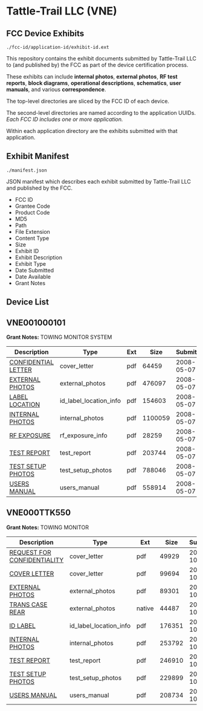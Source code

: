 # Tattle-Trail LLC (VNE)
## FCC Device Exhibits

```
./fcc-id/application-id/exhibit-id.ext
```

This repository contains the exhibit documents submitted by Tattle-Trail LLC to (and published by) the FCC as part of the device certification process.

These exhibits can include **internal photos**, **external photos**, **RF test reports**, **block diagrams**, **operational descriptions**, **schematics**, **user manuals**, and various **correspondence**.

The top-level directories are sliced by the FCC ID of each device.

The second-level directories are named according to the application UUIDs. *Each FCC ID includes one or more application.*

Within each application directory are the exhibits submitted with that application. 

## Exhibit Manifest

```
./manifest.json
```

JSON manifest which describes each exhibit submitted by Tattle-Trail LLC and published by the FCC.

- FCC ID
- Grantee Code
- Product Code
- MD5
- Path
- File Extension
- Content Type
- Size
- Exhibit ID
- Exhibit Description
- Exhibit Type
- Date Submitted
- Date Available
- Grant Notes

## Device List
## VNE001000101
**Grant Notes:** TOWING MONITOR SYSTEM

| Description | Type | Ext | Size | Submitted | Available |
| ----------- | ---- | --- | ---- | --------- | --------- |
| [CONFIDENTIAL LETTER](VNE001000101/a8340148fa4a0e2368211a9857d2a811/938027.pdf) | cover_letter | pdf | 64459 | 2008-05-07 | 2008-05-07 |
| [EXTERNAL PHOTOS](VNE001000101/a8340148fa4a0e2368211a9857d2a811/938026.pdf) | external_photos | pdf | 476097 | 2008-05-07 | 2008-05-07 |
| [LABEL LOCATION](VNE001000101/a8340148fa4a0e2368211a9857d2a811/937810.pdf) | id_label_location_info | pdf | 154603 | 2008-05-07 | 2008-05-07 |
| [INTERNAL PHOTOS](VNE001000101/a8340148fa4a0e2368211a9857d2a811/938025.pdf) | internal_photos | pdf | 1100059 | 2008-05-07 | 2008-06-21 |
| [RF EXPOSURE](VNE001000101/a8340148fa4a0e2368211a9857d2a811/937812.pdf) | rf_exposure_info | pdf | 28259 | 2008-05-07 | 2008-05-07 |
| [TEST REPORT](VNE001000101/a8340148fa4a0e2368211a9857d2a811/937807.pdf) | test_report | pdf | 203744 | 2008-05-07 | 2008-05-07 |
| [TEST SETUP PHOTOS](VNE001000101/a8340148fa4a0e2368211a9857d2a811/937813.pdf) | test_setup_photos | pdf | 788046 | 2008-05-07 | 2008-05-07 |
| [USERS MANUAL](VNE001000101/a8340148fa4a0e2368211a9857d2a811/937806.pdf) | users_manual | pdf | 558914 | 2008-05-07 | 2008-06-21 |
## VNE000TTK550
**Grant Notes:** TOWING MONITOR

| Description | Type | Ext | Size | Submitted | Available |
| ----------- | ---- | --- | ---- | --------- | --------- |
| [REQUEST FOR CONFIDENTIALITY](VNE000TTK550/619ddf45cabf27042a67481b7bbf9cbe/850916.pdf) | cover_letter | pdf | 49929 | 2007-10-03 | 2007-10-08 |
| [COVER LETTER](VNE000TTK550/619ddf45cabf27042a67481b7bbf9cbe/850945.pdf) | cover_letter | pdf | 99694 | 2007-10-03 | 2007-10-08 |
| [EXTERNAL PHOTOS](VNE000TTK550/619ddf45cabf27042a67481b7bbf9cbe/849580.pdf) | external_photos | pdf | 89301 | 2007-10-01 | 2007-10-08 |
| [TRANS CASE REAR](VNE000TTK550/619ddf45cabf27042a67481b7bbf9cbe/849585.native) | external_photos | native | 44487 | 2007-10-01 | 2007-10-08 |
| [ID LABEL](VNE000TTK550/619ddf45cabf27042a67481b7bbf9cbe/849582.pdf) | id_label_location_info | pdf | 176351 | 2007-10-01 | 2007-10-08 |
| [INTERNAL PHOTOS](VNE000TTK550/619ddf45cabf27042a67481b7bbf9cbe/849583.pdf) | internal_photos | pdf | 253792 | 2007-10-01 | 2007-10-08 |
| [TEST REPORT](VNE000TTK550/619ddf45cabf27042a67481b7bbf9cbe/849578.pdf) | test_report | pdf | 246910 | 2007-10-01 | 2007-10-08 |
| [TEST SETUP PHOTOS](VNE000TTK550/619ddf45cabf27042a67481b7bbf9cbe/849584.pdf) | test_setup_photos | pdf | 229899 | 2007-10-01 | 2007-10-08 |
| [USERS MANUAL](VNE000TTK550/619ddf45cabf27042a67481b7bbf9cbe/849586.pdf) | users_manual | pdf | 208734 | 2007-10-01 | 2007-11-22 |
